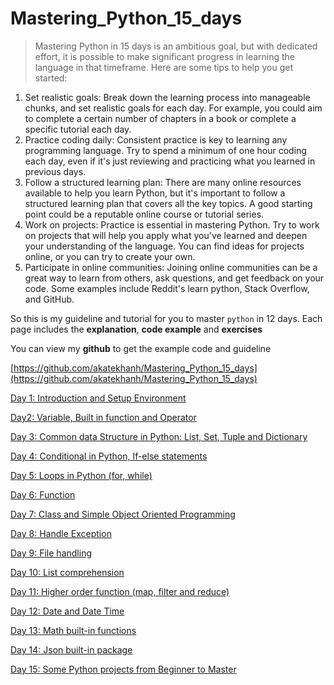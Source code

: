 # Mastering_Python_15_days

> Mastering Python in 15 days is an ambitious goal, but with dedicated effort, it is possible to make significant progress in learning the language in that timeframe. Here are some tips to help you get started:
> 
1. Set realistic goals: Break down the learning process into manageable chunks, and set realistic goals for each day. For example, you could aim to complete a certain number of chapters in a book or complete a specific tutorial each day.
2. Practice coding daily: Consistent practice is key to learning any programming language. Try to spend a minimum of one hour coding each day, even if it's just reviewing and practicing what you learned in previous days.
3. Follow a structured learning plan: There are many online resources available to help you learn Python, but it's important to follow a structured learning plan that covers all the key topics. A good starting point could be a reputable online course or tutorial series.
4. Work on projects: Practice is essential in mastering Python. Try to work on projects that will help you apply what you've learned and deepen your understanding of the language. You can find ideas for projects online, or you can try to create your own.
5. Participate in online communities: Joining online communities can be a great way to learn from others, ask questions, and get feedback on your code. Some examples include Reddit's learn python, Stack Overflow, and GitHub.

So this is my guideline and tutorial for you to master `python` in 12 days. Each page includes the **explanation**, **code example** and **exercises**

You can view my **github** to get the example code and guideline

[https://github.com/akatekhanh/Mastering_Python_15_days](https://github.com/akatekhanh/Mastering_Python_15_days)

[Day 1: Introduction and Setup Environment](https://www.notion.so/Day-1-Introduction-and-Setup-Environment-18c7f81427ab48bc806fad352e8a1408)

[Day2: Variable, Built in function and Operator](https://www.notion.so/Day2-Variable-Built-in-function-and-Operator-aa713f9cada940f99e026a0ef3e0a614)

[Day 3: Common data Structure in Python: List, Set, Tuple and Dictionary](https://www.notion.so/Day-3-Common-data-Structure-in-Python-List-Set-Tuple-and-Dictionary-2b1403f73a454092a656e19d53fa60c6)

[Day 4: Conditional in Python, If-else statements](https://www.notion.so/Day-4-Conditional-in-Python-If-else-statements-5196f8ac4e934498a0673724cfd4ee2a)

[Day 5: Loops in Python (for, while)](https://www.notion.so/Day-5-Loops-in-Python-for-while-34e281d04b4949349ae8089e226512d2)

[Day 6: Function](https://www.notion.so/Day-6-Function-e5bed2e84f604515a640475c87e14030)

[Day 7: Class and Simple Object Oriented Programming](https://www.notion.so/Day-7-Class-and-Simple-Object-Oriented-Programming-06a4ac9358ce47aba546ddcdbd517d29)

[Day 8: Handle Exception](https://www.notion.so/Day-8-Handle-Exception-57ddae277e494c4aadc61ec2ee71b385)

[Day 9: File handling](https://www.notion.so/Day-9-File-handling-f5328283a9e8470080d4e66081ab7bb8)

[Day 10: List comprehension](https://www.notion.so/Day-10-List-comprehension-0bcf18a3213c4d0faaa4e21b3857c931)

[Day 11: Higher order function (map, filter and reduce)](https://www.notion.so/Day-11-Higher-order-function-map-filter-and-reduce-184ca388dd69497e8cca900b1535d959)

[Day 12: Date and Date Time](https://www.notion.so/Day-12-Date-and-Date-Time-d7438f4d46f94d679dec715248d5eda7)

[Day 13: Math built-in functions](https://geeksdata.notion.site/Day-13-Math-built-in-functions-689269de35dd4d4ca4d525b6fc5ec243)

[Day 14: Json built-in package](https://geeksdata.notion.site/Day-14-Json-built-in-package-6a6c5d1b5cde47ea9102a183366fe049)

[Day 15: Some Python projects from Beginner to Master](https://geeksdata.notion.site/Day-15-Some-Python-projects-from-Beginner-to-Master-b4f7de7db8b64175ac0d4a6e4b23218b)